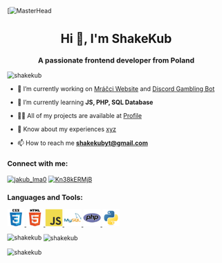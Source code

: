 [![MasterHead](https://user-images.githubusercontent.com/10498744/210012254-234538ff-d198-48aa-8964-37e6fd45d227.gif)
<h1 align="center">Hi 👋, I'm ShakeKub</h1>
<h3 align="center">A passionate frontend developer from Poland</h3>

<p align="left"> <img src="https://komarev.com/ghpvc/?username=shakekub&label=Profile%20views&color=0e75b6&style=flat" alt="shakekub" /> </p>

- 🔭 I’m currently working on [Mráčci Website](https://github.com/ShakeKub/Mracci-Website) and [Discord Gambling Bot](https://github.com/ShakeKub/BetBuddy-Bot)

- 🌱 I’m currently learning **JS, PHP, SQL Database**

- 👨‍💻 All of my projects are available at [Profile](https://github.com/ShakeKub?tab=repositories)

- 📄 Know about my experiences [xyz](xyz)

- 📫 How to reach me **shakekubyt@gmail.com**

<h3 align="left">Connect with me:</h3>
<p align="left">
<a href="https://instagram.com/jakub_lma0" target="blank"><img align="center" src="https://raw.githubusercontent.com/rahuldkjain/github-profile-readme-generator/master/src/images/icons/Social/instagram.svg" alt="jakub_lma0" height="30" width="40" /></a>
<a href="https://discord.gg/Kn38kERMjB" target="blank"><img align="center" src="https://raw.githubusercontent.com/rahuldkjain/github-profile-readme-generator/master/src/images/icons/Social/discord.svg" alt="Kn38kERMjB" height="30" width="40" /></a>
</p>

<h3 align="left">Languages and Tools:</h3>
<p align="left"> <a href="https://www.w3schools.com/css/" target="_blank" rel="noreferrer"> <img src="https://raw.githubusercontent.com/devicons/devicon/master/icons/css3/css3-original-wordmark.svg" alt="css3" width="40" height="40"/> </a> <a href="https://www.w3.org/html/" target="_blank" rel="noreferrer"> <img src="https://raw.githubusercontent.com/devicons/devicon/master/icons/html5/html5-original-wordmark.svg" alt="html5" width="40" height="40"/> </a> <a href="https://developer.mozilla.org/en-US/docs/Web/JavaScript" target="_blank" rel="noreferrer"> <img src="https://raw.githubusercontent.com/devicons/devicon/master/icons/javascript/javascript-original.svg" alt="javascript" width="40" height="40"/> </a> <a href="https://www.mysql.com/" target="_blank" rel="noreferrer"> <img src="https://raw.githubusercontent.com/devicons/devicon/master/icons/mysql/mysql-original-wordmark.svg" alt="mysql" width="40" height="40"/> </a> <a href="https://www.php.net" target="_blank" rel="noreferrer"> <img src="https://raw.githubusercontent.com/devicons/devicon/master/icons/php/php-original.svg" alt="php" width="40" height="40"/> </a> <a href="https://www.python.org" target="_blank" rel="noreferrer"> <img src="https://raw.githubusercontent.com/devicons/devicon/master/icons/python/python-original.svg" alt="python" width="40" height="40"/> </a> </p>

<p><img align="left" src="https://github-readme-stats.vercel.app/api/top-langs?username=shakekub&show_icons=true&locale=en&layout=compact" alt="shakekub" /></p>

<p>&nbsp;<img align="center" src="https://github-readme-stats.vercel.app/api?username=shakekub&show_icons=true&locale=en" alt="shakekub" /></p>

<p><img align="center" src="https://github-readme-streak-stats.herokuapp.com/?user=shakekub&" alt="shakekub" /></p>
